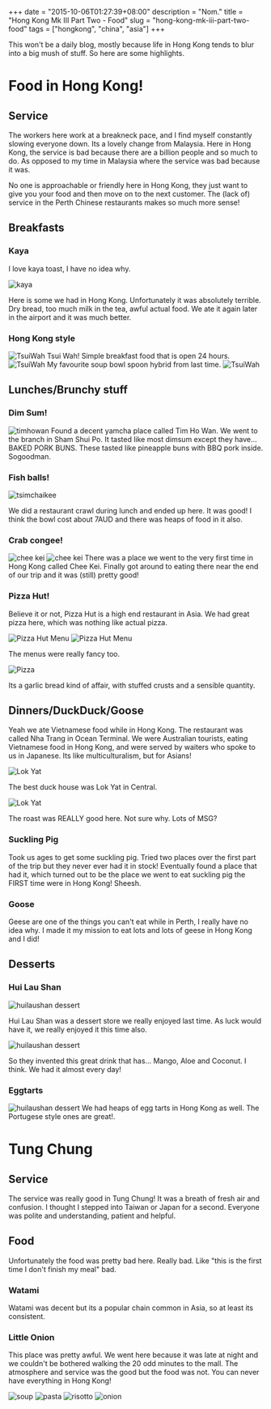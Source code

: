 +++
date = "2015-10-06T01:27:39+08:00"
description = "Nom."
title = "Hong Kong Mk III Part Two - Food"
slug = "hong-kong-mk-iii-part-two-food"
tags = ["hongkong", "china", "asia"]
+++

This won't be a daily blog, mostly because life in Hong Kong tends to blur into a big mush of stuff. So here are some highlights.

# Food in Hong Kong!

## Service
The workers here work at a breakneck pace, and I find myself constantly slowing everyone down. Its a lovely change from Malaysia. Here in Hong Kong, the service is bad because there are a billion people and so much to do. As opposed to my time in Malaysia where the service was bad because it was.

No one is approachable or friendly here in Hong Kong, they just want to give you your food and then move on to the next customer. The (lack of) service in the Perth Chinese restaurants makes so much more sense!

## Breakfasts

### Kaya
I love kaya toast, I have no idea why.

![kaya](/images/2015/10/kaya.jpg)

Here is some we had in Hong Kong. Unfortunately it was absolutely terrible. Dry bread, too much milk in the tea, awful actual food. We ate it again later in the airport and it was much better.
### Hong Kong style
![TsuiWah](/images/2015/10/tsuiwah.jpg)
Tsui Wah! Simple breakfast food that is open 24 hours.
![TsuiWah](/images/2015/10/tsuiwah2.jpg)
My favourite soup bowl spoon hybrid from last time.
![TsuiWah](/images/2015/10/tsuiwah5.jpg)


## Lunches/Brunchy stuff
### Dim Sum!
![timhowan](/images/2015/10/timhowan.jpg)
Found a decent yamcha place called Tim Ho Wan. We went to the branch in Sham Shui Po. It tasted like most dimsum except they have... BAKED PORK BUNS. These tasted like pineapple buns with BBQ pork inside. Sogoodman.

### Fish balls!

![tsimchaikee](/images/2015/10/tsimchaikee.jpg)

We did a restaurant crawl during lunch and ended up here. It was good! I think the bowl cost about 7AUD and there was heaps of food in it also.

### Crab congee!
![chee kei](/images/2015/10/cheekei_grid.jpg)
![chee kei](/images/2015/10/cheekei.jpg)
There was a place we went to the very first time in Hong Kong called Chee Kei. Finally got around to eating there near the end of our trip and it was (still) pretty good!

### Pizza Hut!

Believe it or not, Pizza Hut is a high end restaurant in Asia. We had great pizza here, which was nothing like actual pizza.

![Pizza Hut Menu](/images/2015/10/pizzahutmenu.jpg)
![Pizza Hut Menu](/images/2015/10/pizzahutmenu2.jpg)

The menus were really fancy too.

![Pizza](/images/2015/10/pizzahut.jpg)

Its a garlic bread kind of affair, with stuffed crusts and a sensible quantity.


## Dinners/DuckDuck/Goose
Yeah we ate Vietnamese food while in Hong Kong. The restaurant was called Nha Trang in Ocean Terminal. We were Australian tourists, eating Vietnamese food in Hong Kong, and were served by waiters who spoke to us in Japanese. Its like multiculturalism, but for Asians!

![Lok Yat](/images/2015/10/lokyat.jpg)

The best duck house was Lok Yat in Central.

![Lok Yat](/images/2015/10/lokyat2.jpg)

The roast was REALLY good here. Not sure why. Lots of MSG?

### Suckling Pig
Took us ages to get some suckling pig. Tried two places over the first part of the trip but they never ever had it in stock! Eventually found a place that had it, which turned out to be the place we went to eat suckling pig the FIRST time were in Hong Kong! Sheesh.

### Goose
Geese are one of the things you can't eat while in Perth, I really have no idea why. I made it my mission to eat lots and lots of geese in Hong Kong and I did!
## Desserts
### Hui Lau Shan

![huilaushan dessert](/images/2015/10/eggtart_huilaushan.jpg)

Hui Lau Shan was a dessert store we really enjoyed last time. As luck would have it, we really enjoyed it this time also.

![huilaushan dessert](/images/2015/10/huilaushan2.jpg)

So they invented this great drink that has... Mango, Aloe and Coconut. I think. We had it almost every day!

### Eggtarts
![huilaushan dessert](/images/2015/10/eggtart.jpg)
We had heaps of egg tarts in Hong Kong as well. The Portugese style ones are great!.

# Tung Chung

## Service

The service was really good in Tung Chung! It was a breath of fresh air and confusion. I thought I stepped into Taiwan or Japan for a second. Everyone was polite and understanding, patient and helpful.

## Food

Unfortunately the food was pretty bad here. Really bad. Like "this is the first time I don't finish my meal" bad.

### Watami

Watami was decent but its a popular chain common in Asia, so at least its consistent.

### Little Onion

This place was pretty awful. We went here because it was late at night and we couldn't be bothered walking the 20 odd minutes to the mall. The atmosphere and service was the good but the food was not. You can never have everything in Hong Kong!

![soup](/images/2015/10/tungchung_mushroom_soup.jpg)
![pasta](/images/2015/10/tungchung_pasta.jpg)
![risotto](/images/2015/10/tungchung_risotto.jpg)
![onion](/images/2015/10/tungchung_onion_petals.jpg)
